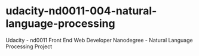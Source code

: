 # udacity-nd0011-004-natural-language-processing
Udacity - nd0011 Front End Web Developer Nanodegree - Natural Language Processing Project
